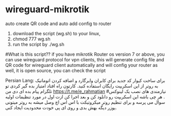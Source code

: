 # wireguard-mikrotik
auto create QR code and auto add config to router

1) download the script (wg.sh) to your linux,
2) chmod 777 wg.sh
3) run the script by ./wg.sh

#What is this script??
if you have mikrotik Router os version 7 or above, you can use wireguard protocol for vpn clients,
this will generate config file and QR code for wireguard client automatically and will config your router as well, 
it is open source, you can check the script 

Persian Lang:
برای ساخت کیوار کد جدید برای کابران وایرگارد و اضافه کردن اتوماتیک به روتر از این اسکریپت رایگان استفاده کنید. 
کارتون راه افتاد امتیاز بده گیر کردی تو تلگرام پیام بده ای دی من https://t.me/e_rahmatian
#نیازمندی های نصب
یک لینوکس . هر چی باشه
این اسکریپت رو دانلود کن 
و بعد اجرا کن 
ازت اول در مورد تنظیمات اولیه سوال می پرسه و برای تنظیم روتر میکروتیکت
با اس اس اچ وصل میشه به روتر 
میتونی یوزر  دیگه بهش بدی و روی ای پی خودت محدودیت ایجاد کنی. 

